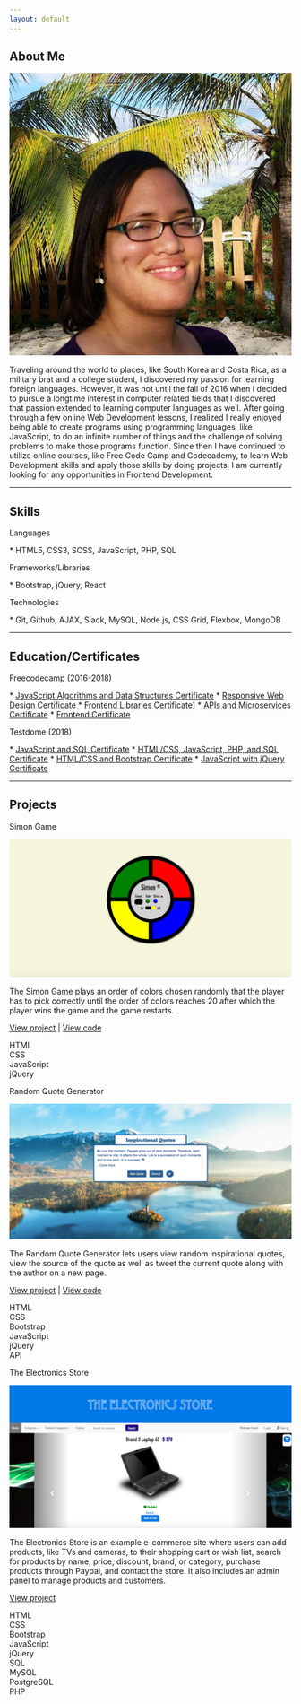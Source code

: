 ```yaml
---
layout: default
---
```


<h2>About Me  </h2>

<img id="about-me-img" src="images/kayla-on-beach.jpeg" alt="[image of Kayla on beach" /> 

Traveling around the world to places, like South Korea and Costa Rica, as a military brat and a college student, I discovered my passion for learning foreign languages. However, it was not until the fall of 2016 when I decided to pursue a longtime interest in computer related fields that I discovered that passion extended to learning computer languages as well. After going through a few online Web Development lessons, I realized I really enjoyed being able to create programs using programming languages, like JavaScript, to do an infinite number of things and the challenge of solving problems to make those programs function. Since then I have continued to utilize online courses, like Free Code Camp and Codecademy, to learn Web Development skills and apply those skills by doing projects. I am currently looking for any opportunities in Frontend Development.

<hr/>

## Skills
<p class="subheader">Languages</p>
*   HTML5, CSS3, SCSS, JavaScript, PHP, SQL

<p class="subheader">Frameworks/Libraries</p>
*   Bootstrap, jQuery, React

<p class="subheader">Technologies</p>
*   Git, Github, AJAX, Slack, MySQL, Node.js, CSS Grid, Flexbox, MongoDB 

<hr/>

Education/Certificates
---------
<p class="subheader">Freecodecamp (2016-2018)</p>
*   <a href="https://www.freecodecamp.org/certification/kaykay1424/javascript-algorithms-and-data-structures" >JavaScript Algorithms and Data Structures Certificate</a>
*   <a href="https://www.freecodecamp.org/certification/kaykay1424/responsive-web-design">Responsive Web Design Certificate </a>
*   <a href="https://www.freecodecamp.org/certification/kaykay1424/front-end-libraries">Frontend Libraries Certificate</a>)
*   <a href="https://www.freecodecamp.org/certification/kaykay1424/apis-and-microservices">APIs and Microservices Certificate</a>
*   <a href="https://www.freecodecamp.org/kaykay1424/front-end-certification">Frontend Certificate</a> 

<p class="subheader">Testdome (2018)</p>
*   <a href="https://www.testdome.com/cert/1ed0272bf30840f1893133180c18f4c4">JavaScript and SQL Certificate</a>		
*   <a href="https://www.testdome.com/cert/1a1ad583155e48cdb9a4217155acdad3">HTML/CSS, JavaScript, PHP, and SQL Certificate</a> 		
*   <a href="https://www.testdome.com/cert/44b6e14667074acbb144982f7c127542">HTML/CSS and Bootstrap Certificate</a>		
*   <a href="https://www.testdome.com/cert/9d35e07389ce4657bf408f02a1676e04">JavaScript with jQuery Certificate</a>  


<hr/>

Projects
--------

<p id="simon-game-title" class="project-title">Simon Game</p>

<img class="project-img" src="images/simon-game.jpg" alt="image of Simon game" />

The Simon Game plays an order of colors chosen randomly that the player has to pick correctly until the order of colors reaches 20 after which the player wins the game and the game restarts.

<p class="project-links"><a target="_blank" href="Simon-Game/index.html" >View project</a> | <a target="_blank" href="https://github.com/kaykay1424/kaykay1424.github.io/tree/master/dev-portfolio/Simon-Game">View code</a></p>

<div class="label frontend-label  ">HTML</div>

<div class="label frontend-label  ">CSS</div>

<div class="label frontend-label" >JavaScript</div>

<div class="label frontend-label " > jQuery </div>


<p class="project-title">Random Quote Generator</p>

<div class="project-info">

<img class="project-img" src="images/quote-generator.jpg" alt="image of random quote generator" />

The Random Quote Generator lets users view random inspirational quotes, view the source of the quote as well as tweet the current quote along with the author on a new page.

</div>

<p class="project-links"><a target="_blank" href="Random-Quote-Generator/index.html" >View project</a> | <a target="_blank" href="https://github.com/kaykay1424/kaykay1424.github.io/tree/master/dev-portfolio/Random-Quote-Generator">View code</a></p>

<div class="label frontend-label  ">HTML</div>

<div class="label frontend-label  ">CSS</div>

<div class="label frontend-label" > Bootstrap </div>

<div class="label frontend-label" >JavaScript</div>

<div class="label frontend-label " > jQuery </div>

<div class="label backend-label " > API </div>

<p class="project-title">The Electronics Store</p>

<img class="project-img" src="images/electronics-store.jpg"  alt="[image of electronics store" />

The Electronics Store is an example e-commerce site where users can add products, like TVs and cameras, to their shopping cart or wish list, search for products by name, price, discount, brand, or category, purchase products through Paypal, and contact the store. It also includes an admin panel to manage products and customers.

<p class="project-links"><a target="_blank" href="https://the-electronics-store.herokuapp.com/" >View project</a> </p>

<div class="label frontend-label  ">HTML</div>

<div class="label frontend-label  ">CSS</div>

<div class="label frontend-label" > Bootstrap </div>

<div class="label frontend-label" >JavaScript</div>

<div class="label frontend-label " > jQuery </div>

<div class="label backend-label " > SQL </div>

<div class="label backend-label " > MySQL </div>

<div class="label backend-label " > PostgreSQL </div>

<div class="label backend-label " > PHP </div>

